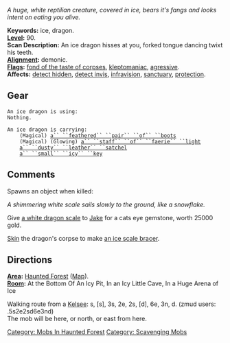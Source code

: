 *A huge, white reptilian creature, covered in ice, bears it's fangs and
looks intent on eating you alive.*

**Keywords:** ice, dragon.  
**[Level](Level "wikilink"):** 90.  
**Scan Description:** An ice dragon hisses at you, forked tongue dancing
twixt his teeth.  
**[Alignment](Alignment "wikilink"):** demonic.  
**[Flags](:Category:_Mob_Types "wikilink"):** [fond of the taste of
corpses](Corpse-Eating_Mobs "wikilink"),
[kleptomaniac](:Category:_Scavenging_Mobs "wikilink"),
[agressive](Aggressive_Mobs "wikilink").  
**Affects:** [detect hidden](Detect_Hidden "wikilink"), [detect
invis](Detect_Invis "wikilink"), [infravision](Infravision "wikilink"),
[sanctuary](Sanctuary "wikilink"),
[protection](Protection_Good "wikilink").  

## Gear

`An ice dragon is using:`  
`Nothing.`

`An ice dragon is carrying:`  
`    (Magical) `[`a`` ``feathered`` ``pair`` ``of`` ``boots`](Feathered_Pair_Of_Boots "wikilink")  
`    (Magical) (Glowing) `[`a`` ``staff`` ``of`` ``faerie`` ``light`](Staff_Of_Faerie_Light "wikilink")  
`    `[`a`` ``dusty`` ``leather`` ``satchel`](Dusty_Leather_Satchel "wikilink")  
`    `[`a`` ``small`` ``icy`` ``key`](Small_Icy_Key "wikilink")

## Comments

Spawns an object when killed:

*A shimmering white scale sails slowly to the ground, like a snowflake.*

Give [a white dragon scale](White_Dragon_Scale "wikilink") to
[Jake](Jake_The_Thorn-Slayer "wikilink") for a cats eye gemstone, worth
25000 gold.

[Skin](Skin_Corpse "wikilink") the dragon's corpse to make [an ice scale
bracer](Ice_Scale_Bracer "wikilink").

## Directions

**[Area](:Category:_Areas "wikilink"):** [Haunted
Forest](:Category:_Haunted_Forest "wikilink")
([Map](Haunted_Forest_Map "wikilink")).  
**[Room](:Category:_Rooms "wikilink"):** At the Bottom Of An Icy Pit, In
an Icy Little Cave, In a Huge Arena of Ice

Walking route from a [Kelsee](Kelsee "wikilink"): s, \[s\], 3s, 2e, 2s,
\[d\], 6e, 3n, d. (zmud users: .5s2e2sd6e3nd)  
The mob will be here, or north, or east from here.

[Category: Mobs In Haunted
Forest](Category:_Mobs_In_Haunted_Forest "wikilink") [Category:
Scavenging Mobs](Category:_Scavenging_Mobs "wikilink")

